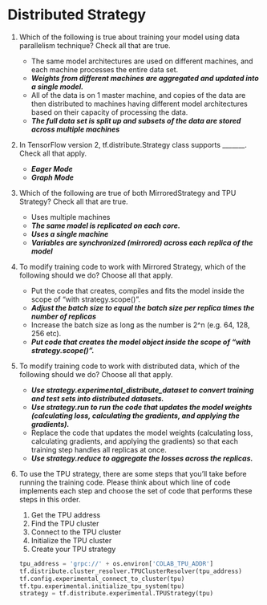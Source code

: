 # Distributed Strategy

1. Which of the following is true about training your model using data parallelism technique? Check all that are true.
    * The same model architectures are used on different machines, and each machine processes the entire data set.
    * ***Weights from different machines are aggregated and updated into a single model.***
    * All of the data is on 1 master machine, and copies of the data are then distributed to machines having different model architectures based on their capacity of processing the data.
    * ***The full data set is split up and subsets of the data are stored across multiple machines***

2. In TensorFlow version 2, tf.distribute.Strategy class supports _______. Check all that apply.
    * ***Eager Mode***
    * ***Graph Mode***
    
3. Which of the following are true of both MirroredStrategy and TPU Strategy? Check all that are true.
    * Uses multiple machines
    * ***The same model is replicated on each core.***
    * ***Uses a single machine***
    * ***Variables are synchronized (mirrored) across each replica of the model***
    
4. To modify training code to work with Mirrored Strategy, which of the following should we do? Choose all that apply.
    * Put the code that creates, compiles and fits the model inside the scope of “with strategy.scope()”.
    * ***Adjust the batch size to equal the batch size per replica times the number of replicas***
    * Increase the batch size as long as the number is 2^n (e.g. 64, 128, 256 etc).
    * ***Put code that creates the model object inside the scope of “with strategy.scope()”.***

5. To modify training code to work with distributed data, which of the following should we do? Choose all that apply.
    * ***Use strategy.experimental_distribute_dataset to convert training and test sets into distributed datasets.***
    * ***Use strategy.run to run the code that updates the model weights (calculating loss, calculating the gradients, and applying the gradients).***
    * Replace the code that updates the model weights (calculating loss, calculating gradients, and applying the gradients) so that each training step handles all replicas at once.
    * ***Use strategy.reduce to aggregate the losses across the replicas.***
6. To use the TPU strategy, there are some steps that you’ll take before running the training code. Please think about which line of code implements each step and choose the set of code that performs these steps in this order.
    1. Get the TPU address
    2. Find the TPU cluster
    3. Connect to the TPU cluster
    4. Initialize the TPU cluster
    5. Create your TPU strategy
    
    ```python
    tpu_address = 'grpc://' + os.environ['COLAB_TPU_ADDR']
    tf.distribute.cluster_resolver.TPUClusterResolver(tpu_address)
    tf.config.experimental_connect_to_cluster(tpu)
    tf.tpu.experimental.initialize_tpu_system(tpu)
    strategy = tf.distribute.experimental.TPUStrategy(tpu)
    ```
